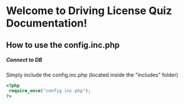# Welcome to Driving License Quiz Documentation!


## How to use the config.inc.php

##### Connect to DB
Simply include the config.inc.php (located inside the "includes" folder)

```php
<?php
 require_once("config.inc.php");
?>
```

